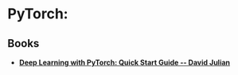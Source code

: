 # PyTorch:

## Books
* **[Deep Learning with PyTorch: Quick Start Guide -- David Julian](https://github.com/UlugbekMuslitdinov/awesome-sources/blob/main/Python/PyTorch/Deep-Learning-with-PyTorch-Quick-Start-Guide.pdf)**